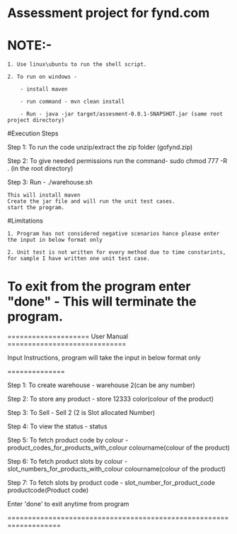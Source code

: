 # Assessment project for fynd.com

# NOTE:-

	1. Use linux\ubuntu to run the shell script.

	2. To run on windows - 

		- install maven

		- run command - mvn clean install

		- Run - java -jar target/assesment-0.0.1-SNAPSHOT.jar (same root project directory)


#Execution Steps

Step 1: To run the code unzip/extract the zip folder (gofynd.zip)

Step 2: To give needed permissions run the command- sudo chmod 777 -R . (in the root directory)

Step 3: Run -  ./warehouse.sh


	This will install maven
	Create the jar file and will run the unit test cases.
	start the program.

#Limitations

	1. Program has not considered negative scenarios hance please enter the input in below format only
	
	2. Unit test is not written for every method due to time constarints, for sample I have written one unit test case.

# To exit from the program enter "done" - This will terminate the program.

==================== User Manual =============================

Input Instructions, program will take the input in below format only

==============

Step 1: To create warehouse - warehouse 2(can be any number)

Step 2: To store any product - store 12333 color(colour of the product)

Step 3: To Sell - Sell 2 (2 is Slot allocated Number)

Step 4: To view the status - status

Step 5: To fetch product code by colour - product_codes_for_products_with_colour colourname(colour of the product)

Step 6: To fetch product slots by colour - slot_numbers_for_products_with_colour colourname(colour of the product)

Step 7: To fetch slots by product code - slot_number_for_product_code productcode(Product code)

Enter 'done' to exit anytime from program

===================================================================
